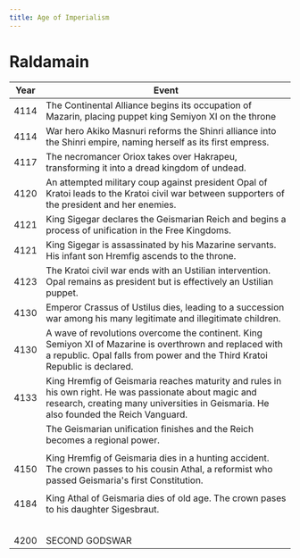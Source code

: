 ```yaml
---
title: Age of Imperialism
---
```


# Raldamain

| Year | Event                                                        |
| ---- | ------------------------------------------------------------ |
| 4114 | The Continental Alliance begins its occupation of Mazarin, placing puppet king Semiyon XI on the throne |
| 4114 | War hero Akiko Masnuri reforms the Shinri alliance into the Shinri empire, naming herself as its first empress. |
| 4117 | The necromancer Oriox takes over Hakrapeu, transforming it into a dread kingdom of undead. |
| 4120 | An attempted military coup against president Opal of Kratoi leads to the Kratoi civil war between supporters of the president and her enemies. |
| 4121 | King Sigegar declares the Geismarian Reich and begins a process of unification in the Free Kingdoms. |
| 4121 | King Sigegar is assassinated by his Mazarine servants. His infant son Hremfig ascends to the throne. |
| 4123 | The Kratoi civil war ends with an Ustilian intervention. Opal remains as president but is effectively an Ustilian puppet. |
| 4130 | Emperor Crassus of Ustilus dies, leading to a succession war among his many legitimate and illegitimate children. |
| 4130 | A wave of revolutions overcome the continent. King Semiyon XI of Mazarine is overthrown and replaced with a republic. Opal falls from power and the Third Kratoi Republic is declared. |
| 4133 | King Hremfig of Geismaria reaches maturity and rules in his own right. He was passionate about magic and research, creating many universities in Geismaria. He also founded the Reich Vanguard. |
|      | The Geismarian unification finishes and the Reich becomes a regional power. |
|      |                                                              |
| 4150 | King Hremfig of Geismaria dies in a hunting accident. The crown passes to his cousin Athal, a reformist who passed Geismaria's first Constitution. |
|      |                                                              |
| 4184 | King Athal of Geismaria dies of old age. The crown pases to his daughter Sigesbraut. |
|      |                                                              |
|      |                                                              |
|      |                                                              |
|      |                                                              |
|      |                                                              |
| 4200 | SECOND GODSWAR                                               |

